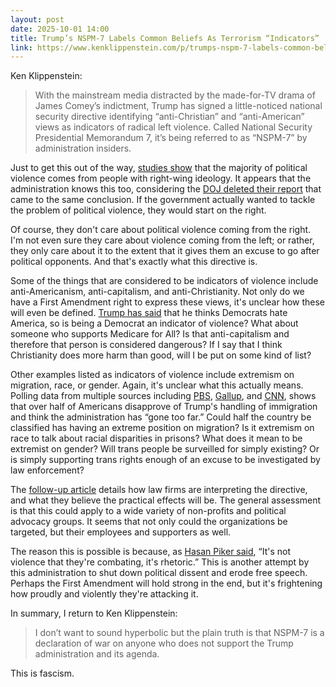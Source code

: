 ```yaml
---
layout: post
date: 2025-10-01 14:00
title: Trump’s NSPM-7 Labels Common Beliefs As Terrorism “Indicators”
link: https://www.kenklippenstein.com/p/trumps-nspm-7-labels-common-beliefs
---
```


Ken Klippenstein:
> With the mainstream media distracted by the made-for-TV drama of James Comey’s indictment, Trump has signed a little-noticed national security directive identifying “anti-Christian” and “anti-American” views as indicators of radical left violence. Called National Security Presidential Memorandum 7, it’s being referred to as “NSPM-7” by administration insiders.

Just to get this out of the way, [studies show][1] that the majority of political violence comes from people with right-wing ideology. It appears that the administration knows this too, considering the [DOJ deleted their report][2] that came to the same conclusion. If the government actually wanted to tackle the problem of political violence, they would start on the right.

[1]: https://www.pbs.org/newshour/politics/right-wing-extremist-violence-is-more-frequent-and-deadly-than-left-wing-violence-data-shows
[2]: https://thehill.com/homenews/administration/5507682-doj-removes-far-right-extremism-study/

Of course, they don't care about political violence coming from the right. I'm not even sure they care about violence coming from the left; or rather, they only care about it to the extent that it gives them an excuse to go after political opponents. And that's exactly what this directive is.

Some of the things that are considered to be indicators of violence include anti-Americanism, anti-capitalism, and anti-Christianity. Not only do we have a First Amendment right to express these views, it's unclear how these will even be defined. [Trump has said][3] that he thinks Democrats hate America, so is being a Democrat an indicator of violence? What about someone who supports Medicare for All? Is that anti-capitalism and therefore that person is considered dangerous? If I say that I think Christianity does more harm than good, will I be put on some kind of list?

[3]: https://thehill.com/homenews/administration/5385217-trump-on-democrats-who-voted-against-gop-megabill-i-hate-them/

Other examples listed as indicators of violence include extremism on migration, race, or gender. Again, it's unclear what this actually means. Polling data from multiple sources including [PBS][4], [Gallup][5], and [CNN][6], shows that over half of Americans disapprove of Trump's handling of immigration and think the administration has “gone too far.” Could half the country be classified has having an extreme position on migration? Is it extremism on race to talk about racial disparities in prisons? What does it mean to be extremist on gender? Will trans people be surveilled for simply existing? Or is simply supporting trans rights enough of an excuse to be investigated by law enforcement?

[4]: https://www.pbs.org/newshour/politics/what-americans-think-about-trumps-deportations-right-now
[5]: https://news.gallup.com/poll/692522/surge-concern-immigration-abated.aspx
[6]: https://www.cnn.com/2025/07/20/politics/cnn-poll-trump-deportations

The [follow-up article][7] details how law firms are interpreting the directive, and what they believe the practical effects will be. The general assessment is that this could apply to a wide variety of non-profits and political advocacy groups. It seems that not only could the organizations be targeted, but their employees and supporters as well.

[7]: https://www.kenklippenstein.com/p/trumps-nspm-7-alarms-law-firms-while

The reason this is possible is because, as [Hasan Piker said][8], “It's not violence that they're combating, it's rhetoric.” This is another attempt by this administration to shut down political dissent and erode free speech. Perhaps the First Amendment will hold strong in the end, but it's frightening how proudly and violently they're attacking it.

[8]: https://www.youtube.com/watch?v=MPlTgsUh4NA

In summary, I return to Ken Klippenstein:
> I don’t want to sound hyperbolic but the plain truth is that NSPM-7 is a declaration of war on anyone who does not support the Trump administration and its agenda.

This is fascism.
